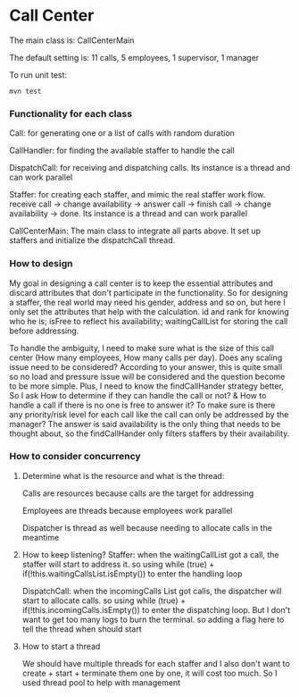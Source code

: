 # Call Center

The main class is: CallCenterMain

The default setting is: 11 calls, 5 employees, 1 supervisor, 1 manager

 

To run unit test: 

```
mvn test
```

### Functionality for each class
Call: for generating one or a list of calls with random duration

CallHandler: for finding the available staffer to handle the call

DispatchCall: for receiving and dispatching calls. Its instance is a thread and can work parallel

Staffer: for creating each staffer, and mimic the real staffer work flow. 
receive call -> change availability -> answer call -> finish call -> change availability -> done.
Its instance is a thread and can work parallel

CallCenterMain: The main class to integrate all parts above. It set up staffers and initialize the 
dispatchCall thread.

### How to design

My goal in designing a call center is to keep the essential attributes and discard attributes that don't participate in the functionality. So for designing a staffer, the real world may need his gender, address and so on, but here I only set the attributes that help with the calculation. id and rank for knowing who he is; isFree to reflect his availability; waitingCallList for storing the call before addressing.

To handle the ambiguity, I need to make sure what is the size of this call center (How many employees, How many calls per day). Does any scaling issue need to be considered? According to your answer, this is quite small so no load and pressure issue will be considered and the question become to be more simple. Plus, I need to know the findCallHander strategy better, So I ask How to determine if they can handle the call or not? & How to handle a call if there is no one is free to answer it? To make sure is there any priority/risk level for each call like the call can only be addressed by the manager? The answer is said availability is the only thing that needs to be thought about, so the findCallHander only filters staffers by their availability.



### How to consider concurrency
1. Determine what is the resource and what is the thread: 

   Calls are resources because calls are the target for addressing

   Employees are threads because employees work parallel

   Dispatcher is thread as well because needing to allocate calls in the meantime

2. How to keep listening?
   Staffer: when the waitingCallList got a call, the staffer will start to address it. so using while (true) + if(!this.waitingCallsList.isEmpty()) to enter the handling loop

   DispatchCall: when the incomingCalls List got calls, the dispatcher will start to allocate calls. so using while (true) + if(!this.incomingCalls.isEmpty()) to enter the dispatching loop. But I don't want to get too many logs to burn the terminal. so adding a flag here to tell the thread when should start

3. How to start a thread

   We should have multiple threads for each staffer and I also don't want to create + start + terminate them one by one, it will cost too much. So I used thread pool to help with management



